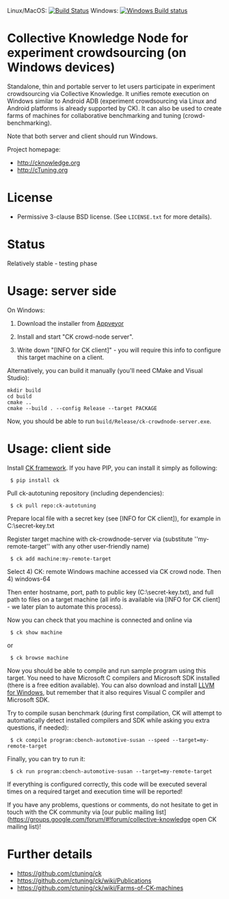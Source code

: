 Linux/MacOS: [![Build Status](https://travis-ci.org/ctuning/ck-crowdnode.svg?branch=master)](https://travis-ci.org/ctuning/ck-crowdnode)
Windows: [![Windows Build status](https://ci.appveyor.com/api/projects/status/587t15ai8bocr7t4?svg=true)](https://ci.appveyor.com/project/gfursin/ck-crowdnode)

Collective Knowledge Node for experiment crowdsourcing (on Windows devices)
===========================================================================

Standalone, thin and portable server to let users participate in experiment
crowdsourcing via Collective Knowledge. It unifies remote execution on Windows
similar to Android ADB (experiment crowdsourcing via Linux and Android
platforms is already supported by CK). It can also be used to create farms
of machines for collaborative benchmarking and tuning (crowd-benchmarking).

Note that both server and client should run Windows. 

Project homepage: 
* http://cknowledge.org
* http://cTuning.org

License
=======
* Permissive 3-clause BSD license. (See `LICENSE.txt` for more details).

Status
======

Relatively stable - testing phase

Usage: server side
==================
On Windows:

1. Download the installer from [Appveyor](https://ci.appveyor.com/project/gfursin/ck-crowdnode/build/artifacts)

2. Install and start "CK crowd-node server".

3. Write down "[INFO for CK client]" - you will require this info to configure this target machine on a client.

Alternatively, you can build it manually (you'll need CMake and Visual Studio):

```
mkdir build
cd build
cmake ..
cmake --build . --config Release --target PACKAGE
```

Now, you should be able to run `build/Release/ck-crowdnode-server.exe`.

Usage: client side
==================
Install [CK framework](http://github.com/ctuning/ck). 
If you have PIP, you can install it simply as following:

```
 $ pip install ck
```

Pull ck-autotuning repository (including dependencies):

```
 $ ck pull repo:ck-autotuning
```

Prepare local file with a secret key (see [INFO for CK client]),
for example in C:\secret-key.txt

Register target machine with ck-crowdnode-server via
(substitute ''my-remote-target'' with any other user-friendly name)

```
 $ ck add machine:my-remote-target
```

Select 4) CK: remote Windows machine accessed via CK crowd node.
Then 4) windows-64

Then enter hostname, port, path to public key (C:\secret-key.txt),
and full path to files on a target machine (all info is available
via [INFO for CK client] - we later plan to automate this process).

Now you can check that you machine is connected and online via

```
 $ ck show machine
```

or

```
 $ ck browse machine
```

Now you should be able to compile and run sample program using this target. 
You need to have Microsoft C compilers and Microsoft SDK installed 
(there is a free edition available). You can also download and install
[LLVM for Windows](http://llvm.org/releases/download.html), 
but remember that it also requires Visual C compiler and Microsoft SDK.

Try to compile susan benchmark (during first compilation, CK will attempt
to automatically detect installed compilers and SDK while asking
you extra questions, if needed):

```
 $ ck compile program:cbench-automotive-susan --speed --target=my-remote-target
```

Finally, you can try to run it:

```
 $ ck run program:cbench-automotive-susan --target=my-remote-target
```

If everything is configured correctly, this code will be executed several
times on a required target and execution time will be reported!

If you have any problems, questions or comments, do not hesitate to get in touch
with the CK community via [our public mailing list](https://groups.google.com/forum/#!forum/collective-knowledge open CK mailing list)!

Further details
===============
* https://github.com/ctuning/ck
* https://github.com/ctuning/ck/wiki/Publications
* https://github.com/ctuning/ck/wiki/Farms-of-CK-machines
